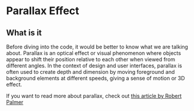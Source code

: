 # Parallax Effect

## What is it

Before diving into the code, it would be better to know what we are talking about.
Parallax is an optical effect or visual phenomenon where objects appear to shift their position relative to each other when viewed from different angles. 
In the context of design and user interfaces, parallax is often used to create depth and dimension by moving foreground and background elements at different speeds, 
giving a sense of motion or 3D effect.

If you want to read more about parallax, check out [this article by Robert Palmer]([https://link-url-here.org](https://medium.com/@branded7/the-troublesome-misconception-of-parallax-in-web-design-2a55ad1459f7)https://medium.com/@branded7/the-troublesome-misconception-of-parallax-in-web-design-2a55ad1459f7)
